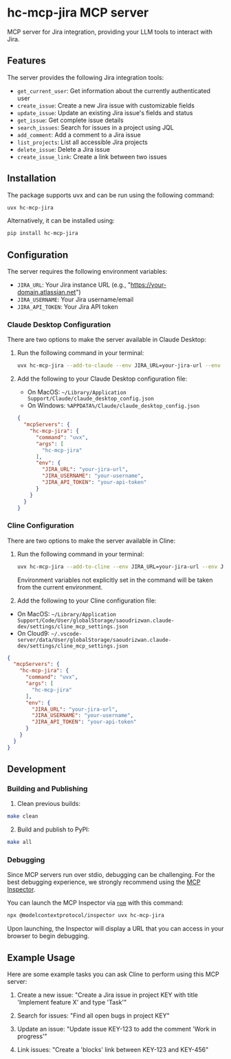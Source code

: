 # hc-mcp-jira MCP server

MCP server for Jira integration, providing your LLM tools to interact with Jira.

## Features

The server provides the following Jira integration tools:

- `get_current_user`: Get information about the currently authenticated user
- `create_issue`: Create a new Jira issue with customizable fields
- `update_issue`: Update an existing Jira issue's fields and status
- `get_issue`: Get complete issue details
- `search_issues`: Search for issues in a project using JQL
- `add_comment`: Add a comment to a Jira issue
- `list_projects`: List all accessible Jira projects
- `delete_issue`: Delete a Jira issue
- `create_issue_link`: Create a link between two issues

## Installation

The package supports uvx and can be run using the following command:

```bash
uvx hc-mcp-jira
```

Alternatively, it can be installed using:

```bash
pip install hc-mcp-jira
```

## Configuration

The server requires the following environment variables:

- `JIRA_URL`: Your Jira instance URL (e.g., "https://your-domain.atlassian.net")
- `JIRA_USERNAME`: Your Jira username/email
- `JIRA_API_TOKEN`: Your Jira API token

### Claude Desktop Configuration

There are two options to make the server available in Claude Desktop:

1) Run the following command in your terminal:

   ```bash
   uvx hc-mcp-jira --add-to-claude --env JIRA_URL=your-jira-url --env JIRA_USERNAME=your-username --env JIRA_API_TOKEN=your-api-token
   ```

2) Add the following to your Claude Desktop configuration file:

   - On MacOS: `~/Library/Application Support/Claude/claude_desktop_config.json`
   - On Windows: `%APPDATA%/Claude/claude_desktop_config.json`

   ```json
   {
     "mcpServers": {
       "hc-mcp-jira": {
         "command": "uvx",
         "args": [
           "hc-mcp-jira"
         ],
         "env": {
           "JIRA_URL": "your-jira-url",
           "JIRA_USERNAME": "your-username",
           "JIRA_API_TOKEN": "your-api-token"
         }
       }
     }
   }
   ```

### Cline Configuration

There are two options to make the server available in Cline:

1) Run the following command in your terminal:

   ```bash
   uvx hc-mcp-jira --add-to-cline --env JIRA_URL=your-jira-url --env JIRA_USERNAME=your-username --env JIRA_API_TOKEN=your-api-token
   ```
   Environment variables not explicitly set in the command will be taken from the current environment.

2) Add the following to your Cline configuration file:

  - On MacOS: `~/Library/Application Support/Code/User/globalStorage/saoudrizwan.claude-dev/settings/cline_mcp_settings.json`
  - On Cloud9: `~/.vscode-server/data/User/globalStorage/saoudrizwan.claude-dev/settings/cline_mcp_settings.json`

  ```json
  {
    "mcpServers": {
      "hc-mcp-jira": {
        "command": "uvx",
        "args": [
          "hc-mcp-jira"
        ],
        "env": {
          "JIRA_URL": "your-jira-url",
          "JIRA_USERNAME": "your-username",
          "JIRA_API_TOKEN": "your-api-token"
        }
      }
    }
  }
  ```

## Development

### Building and Publishing

1. Clean previous builds:
```bash
make clean
```

2. Build and publish to PyPI:
```bash
make all
```

### Debugging

Since MCP servers run over stdio, debugging can be challenging. For the best debugging
experience, we strongly recommend using the [MCP Inspector](https://github.com/modelcontextprotocol/inspector).

You can launch the MCP Inspector via [`npm`](https://docs.npmjs.com/downloading-and-installing-node-js-and-npm) with this command:

```bash
npx @modelcontextprotocol/inspector uvx hc-mcp-jira
```

Upon launching, the Inspector will display a URL that you can access in your browser to begin debugging.

## Example Usage

Here are some example tasks you can ask Cline to perform using this MCP server:

1. Create a new issue:
   "Create a Jira issue in project KEY with title 'Implement feature X' and type 'Task'"

2. Search for issues:
   "Find all open bugs in project KEY"

3. Update an issue:
   "Update issue KEY-123 to add the comment 'Work in progress'"

4. Link issues:
   "Create a 'blocks' link between KEY-123 and KEY-456"
